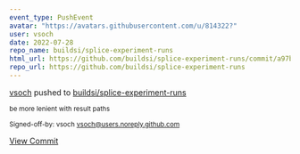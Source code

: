 ```yaml
---
event_type: PushEvent
avatar: "https://avatars.githubusercontent.com/u/814322?"
user: vsoch
date: 2022-07-28
repo_name: buildsi/splice-experiment-runs
html_url: https://github.com/buildsi/splice-experiment-runs/commit/a97be7e14ab77e36828268caebe3a1c2add6b5bf
repo_url: https://github.com/buildsi/splice-experiment-runs
---
```


<a href='https://github.com/vsoch' target='_blank'>vsoch</a> pushed to <a href='https://github.com/buildsi/splice-experiment-runs' target='_blank'>buildsi/splice-experiment-runs</a>

<small>be more lenient with result paths

Signed-off-by: vsoch <vsoch@users.noreply.github.com></small>

<a href='https://github.com/buildsi/splice-experiment-runs/commit/a97be7e14ab77e36828268caebe3a1c2add6b5bf' target='_blank'>View Commit</a>